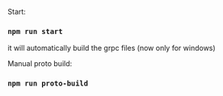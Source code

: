 Start:
### `npm run start`
it will automatically build the grpc files (now only for windows)

Manual proto build:
### `npm run proto-build`
